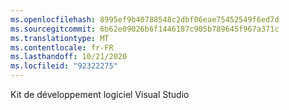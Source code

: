 ```yaml
---
ms.openlocfilehash: 8995ef9b40788548c2dbf06eae75452549f6ed7d
ms.sourcegitcommit: 6b62e09026b6f1446187c905b789645f967a371c
ms.translationtype: MT
ms.contentlocale: fr-FR
ms.lasthandoff: 10/21/2020
ms.locfileid: "92322275"
---
```

Kit de développement logiciel Visual Studio